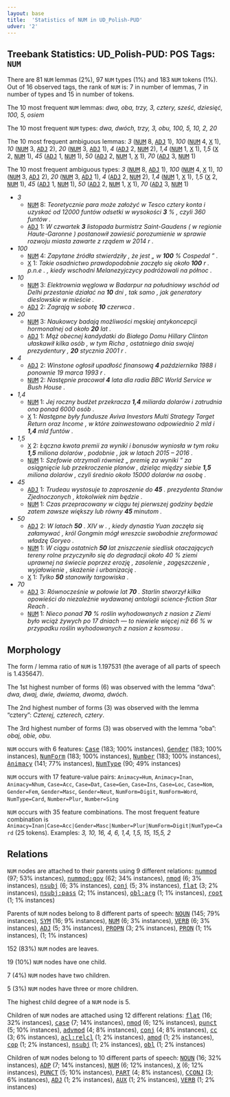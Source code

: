 ```yaml
---
layout: base
title:  'Statistics of NUM in UD_Polish-PUD'
udver: '2'
---
```


## Treebank Statistics: UD_Polish-PUD: POS Tags: `NUM`

There are 81 `NUM` lemmas (2%), 97 `NUM` types (1%) and 183 `NUM` tokens (1%).
Out of 16 observed tags, the rank of `NUM` is: 7 in number of lemmas, 7 in number of types and 15 in number of tokens.

The 10 most frequent `NUM` lemmas: <em>dwa, oba, trzy, 3, cztery, sześć, dziesięć, 100, 5, osiem</em>

The 10 most frequent `NUM` types:  <em>dwa, dwóch, trzy, 3, obu, 100, 5, 10, 2, 20</em>

The 10 most frequent ambiguous lemmas: <em>3</em> (<tt><a href="pl_pud-pos-NUM.html">NUM</a></tt> 8, <tt><a href="pl_pud-pos-ADJ.html">ADJ</a></tt> 1), <em>100</em> (<tt><a href="pl_pud-pos-NUM.html">NUM</a></tt> 4, <tt><a href="pl_pud-pos-X.html">X</a></tt> 1), <em>10</em> (<tt><a href="pl_pud-pos-NUM.html">NUM</a></tt> 3, <tt><a href="pl_pud-pos-ADJ.html">ADJ</a></tt> 2), <em>20</em> (<tt><a href="pl_pud-pos-NUM.html">NUM</a></tt> 3, <tt><a href="pl_pud-pos-ADJ.html">ADJ</a></tt> 1), <em>4</em> (<tt><a href="pl_pud-pos-ADJ.html">ADJ</a></tt> 2, <tt><a href="pl_pud-pos-NUM.html">NUM</a></tt> 2), <em>1,4</em> (<tt><a href="pl_pud-pos-NUM.html">NUM</a></tt> 1, <tt><a href="pl_pud-pos-X.html">X</a></tt> 1), <em>1,5</em> (<tt><a href="pl_pud-pos-X.html">X</a></tt> 2, <tt><a href="pl_pud-pos-NUM.html">NUM</a></tt> 1), <em>45</em> (<tt><a href="pl_pud-pos-ADJ.html">ADJ</a></tt> 1, <tt><a href="pl_pud-pos-NUM.html">NUM</a></tt> 1), <em>50</em> (<tt><a href="pl_pud-pos-ADJ.html">ADJ</a></tt> 2, <tt><a href="pl_pud-pos-NUM.html">NUM</a></tt> 1, <tt><a href="pl_pud-pos-X.html">X</a></tt> 1), <em>70</em> (<tt><a href="pl_pud-pos-ADJ.html">ADJ</a></tt> 3, <tt><a href="pl_pud-pos-NUM.html">NUM</a></tt> 1)

The 10 most frequent ambiguous types:  <em>3</em> (<tt><a href="pl_pud-pos-NUM.html">NUM</a></tt> 8, <tt><a href="pl_pud-pos-ADJ.html">ADJ</a></tt> 1), <em>100</em> (<tt><a href="pl_pud-pos-NUM.html">NUM</a></tt> 4, <tt><a href="pl_pud-pos-X.html">X</a></tt> 1), <em>10</em> (<tt><a href="pl_pud-pos-NUM.html">NUM</a></tt> 3, <tt><a href="pl_pud-pos-ADJ.html">ADJ</a></tt> 2), <em>20</em> (<tt><a href="pl_pud-pos-NUM.html">NUM</a></tt> 3, <tt><a href="pl_pud-pos-ADJ.html">ADJ</a></tt> 1), <em>4</em> (<tt><a href="pl_pud-pos-ADJ.html">ADJ</a></tt> 2, <tt><a href="pl_pud-pos-NUM.html">NUM</a></tt> 2), <em>1,4</em> (<tt><a href="pl_pud-pos-NUM.html">NUM</a></tt> 1, <tt><a href="pl_pud-pos-X.html">X</a></tt> 1), <em>1,5</em> (<tt><a href="pl_pud-pos-X.html">X</a></tt> 2, <tt><a href="pl_pud-pos-NUM.html">NUM</a></tt> 1), <em>45</em> (<tt><a href="pl_pud-pos-ADJ.html">ADJ</a></tt> 1, <tt><a href="pl_pud-pos-NUM.html">NUM</a></tt> 1), <em>50</em> (<tt><a href="pl_pud-pos-ADJ.html">ADJ</a></tt> 2, <tt><a href="pl_pud-pos-NUM.html">NUM</a></tt> 1, <tt><a href="pl_pud-pos-X.html">X</a></tt> 1), <em>70</em> (<tt><a href="pl_pud-pos-ADJ.html">ADJ</a></tt> 3, <tt><a href="pl_pud-pos-NUM.html">NUM</a></tt> 1)


* <em>3</em>
  * <tt><a href="pl_pud-pos-NUM.html">NUM</a></tt> 8: <em>Teoretycznie para może założyć w Tesco cztery konta i uzyskać od 12000 funtów odsetki w wysokości <b>3</b> % , czyli 360 funtów .</em>
  * <tt><a href="pl_pud-pos-ADJ.html">ADJ</a></tt> 1: <em>W czwartek <b>3</b> listopada burmistrz Saint-Gaudens ( w regionie Haute-Garonne ) postanowił zawiesić porozumienie w sprawie rozwoju miasta zawarte z rządem w 2014 r .</em>
* <em>100</em>
  * <tt><a href="pl_pud-pos-NUM.html">NUM</a></tt> 4: <em>Zapytane źródła stwierdziły , że jest „ w <b>100</b> % Cospedal ” .</em>
  * <tt><a href="pl_pud-pos-X.html">X</a></tt> 1: <em>Takie osadnictwo prawdopodobnie zaczęło się około <b>100</b> r . p.n.e . , kiedy wschodni Melanezyjczycy podróżowali na północ .</em>
* <em>10</em>
  * <tt><a href="pl_pud-pos-NUM.html">NUM</a></tt> 3: <em>Elektrownia węglowa w Badarpur na południowy wschód od Delhi przestanie działać na <b>10</b> dni , tak samo , jak generatory dieslowskie w mieście .</em>
  * <tt><a href="pl_pud-pos-ADJ.html">ADJ</a></tt> 2: <em>Zagrają w sobotę <b>10</b> czerwca .</em>
* <em>20</em>
  * <tt><a href="pl_pud-pos-NUM.html">NUM</a></tt> 3: <em>Naukowcy badają możliwości męskiej antykoncepcji hormonalnej od około <b>20</b> lat .</em>
  * <tt><a href="pl_pud-pos-ADJ.html">ADJ</a></tt> 1: <em>Mąż obecnej kandydatki do Białego Domu Hillary Clinton ułaskawił kilka osób , w tym Richa , ostatniego dnia swojej prezydentury , <b>20</b> stycznia 2001 r .</em>
* <em>4</em>
  * <tt><a href="pl_pud-pos-ADJ.html">ADJ</a></tt> 2: <em>Winstone ogłosił upadłość finansową <b>4</b> października 1988 i ponownie 19 marca 1993 r .</em>
  * <tt><a href="pl_pud-pos-NUM.html">NUM</a></tt> 2: <em>Następnie pracował <b>4</b> lata dla radia BBC World Service w Bush House .</em>
* <em>1,4</em>
  * <tt><a href="pl_pud-pos-NUM.html">NUM</a></tt> 1: <em>Jej roczny budżet przekracza <b>1,4</b> miliarda dolarów i zatrudnia ona ponad 6000 osób .</em>
  * <tt><a href="pl_pud-pos-X.html">X</a></tt> 1: <em>Następne były fundusze Aviva Investors Multi Strategy Target Return oraz Income , w które zainwestowano odpowiednio 2 mld i <b>1,4</b> mld funtów .</em>
* <em>1,5</em>
  * <tt><a href="pl_pud-pos-X.html">X</a></tt> 2: <em>Łączna kwota premii za wyniki i bonusów wyniosła w tym roku <b>1,5</b> miliona dolarów , podobnie , jak w latach 2015 – 2016 .</em>
  * <tt><a href="pl_pud-pos-NUM.html">NUM</a></tt> 1: <em>Szefowie otrzymali również „ premię za wyniki ” za osiągnięcie lub przekroczenie planów , dzieląc między siebie <b>1,5</b> miliona dolarów , czyli średnio około 15000 dolarów na osobę .</em>
* <em>45</em>
  * <tt><a href="pl_pud-pos-ADJ.html">ADJ</a></tt> 1: <em>Trudeau wystosuje to zaproszenie do <b>45</b> . prezydenta Stanów Zjednoczonych , ktokolwiek nim będzie .</em>
  * <tt><a href="pl_pud-pos-NUM.html">NUM</a></tt> 1: <em>Czas przepracowany w ciągu tej pierwszej godziny będzie zatem zawsze większy lub równy <b>45</b> minutom .</em>
* <em>50</em>
  * <tt><a href="pl_pud-pos-ADJ.html">ADJ</a></tt> 2: <em>W latach <b>50</b> . XIV w . , kiedy dynastia Yuan zaczęła się załamywać , król Gongmin mógł wreszcie swobodnie zreformować władzę Goryeo .</em>
  * <tt><a href="pl_pud-pos-NUM.html">NUM</a></tt> 1: <em>W ciągu ostatnich <b>50</b> lat zniszczenie siedlisk otaczających tereny rolne przyczyniło się do degradacji około 40 % ziemi uprawnej na świecie poprzez erozję , zasolenie , zagęszczenie , wyjałowienie , skażenie i urbanizację .</em>
  * <tt><a href="pl_pud-pos-X.html">X</a></tt> 1: <em>Tylko <b>50</b> stanowiły targowiska .</em>
* <em>70</em>
  * <tt><a href="pl_pud-pos-ADJ.html">ADJ</a></tt> 3: <em>Równocześnie w połowie lat <b>70</b> . Starlin stworzył kilka opowieści do niezależnie wydawanej antologii science-fiction Star Reach .</em>
  * <tt><a href="pl_pud-pos-NUM.html">NUM</a></tt> 1: <em>Nieco ponad <b>70</b> % roślin wyhodowanych z nasion z Ziemi było wciąż żywych po 17 dniach — to niewiele więcej niż 66 % w przypadku roślin wyhodowanych z nasion z kosmosu .</em>

## Morphology

The form / lemma ratio of `NUM` is 1.197531 (the average of all parts of speech is 1.435647).

The 1st highest number of forms (6) was observed with the lemma “dwa”: <em>dwa, dwaj, dwie, dwiema, dwoma, dwóch</em>.

The 2nd highest number of forms (3) was observed with the lemma “cztery”: <em>Czterej, czterech, cztery</em>.

The 3rd highest number of forms (3) was observed with the lemma “oba”: <em>obaj, obie, obu</em>.

`NUM` occurs with 6 features: <tt><a href="pl_pud-feat-Case.html">Case</a></tt> (183; 100% instances), <tt><a href="pl_pud-feat-Gender.html">Gender</a></tt> (183; 100% instances), <tt><a href="pl_pud-feat-NumForm.html">NumForm</a></tt> (183; 100% instances), <tt><a href="pl_pud-feat-Number.html">Number</a></tt> (183; 100% instances), <tt><a href="pl_pud-feat-Animacy.html">Animacy</a></tt> (141; 77% instances), <tt><a href="pl_pud-feat-NumType.html">NumType</a></tt> (90; 49% instances)

`NUM` occurs with 17 feature-value pairs: `Animacy=Hum`, `Animacy=Inan`, `Animacy=Nhum`, `Case=Acc`, `Case=Dat`, `Case=Gen`, `Case=Ins`, `Case=Loc`, `Case=Nom`, `Gender=Fem`, `Gender=Masc`, `Gender=Neut`, `NumForm=Digit`, `NumForm=Word`, `NumType=Card`, `Number=Plur`, `Number=Sing`

`NUM` occurs with 35 feature combinations.
The most frequent feature combination is `Animacy=Inan|Case=Acc|Gender=Masc|Number=Plur|NumForm=Digit|NumType=Card` (25 tokens).
Examples: <em>3, 10, 16, 4, 6, 1,4, 1,5, 15, 15,5, 2</em>


## Relations

`NUM` nodes are attached to their parents using 9 different relations: <tt><a href="pl_pud-dep-nummod.html">nummod</a></tt> (97; 53% instances), <tt><a href="pl_pud-dep-nummod-gov.html">nummod:gov</a></tt> (62; 34% instances), <tt><a href="pl_pud-dep-nmod.html">nmod</a></tt> (6; 3% instances), <tt><a href="pl_pud-dep-nsubj.html">nsubj</a></tt> (6; 3% instances), <tt><a href="pl_pud-dep-conj.html">conj</a></tt> (5; 3% instances), <tt><a href="pl_pud-dep-flat.html">flat</a></tt> (3; 2% instances), <tt><a href="pl_pud-dep-nsubj-pass.html">nsubj:pass</a></tt> (2; 1% instances), <tt><a href="pl_pud-dep-obl-arg.html">obl:arg</a></tt> (1; 1% instances), <tt><a href="pl_pud-dep-root.html">root</a></tt> (1; 1% instances)

Parents of `NUM` nodes belong to 8 different parts of speech: <tt><a href="pl_pud-pos-NOUN.html">NOUN</a></tt> (145; 79% instances), <tt><a href="pl_pud-pos-SYM.html">SYM</a></tt> (16; 9% instances), <tt><a href="pl_pud-pos-NUM.html">NUM</a></tt> (6; 3% instances), <tt><a href="pl_pud-pos-VERB.html">VERB</a></tt> (6; 3% instances), <tt><a href="pl_pud-pos-ADJ.html">ADJ</a></tt> (5; 3% instances), <tt><a href="pl_pud-pos-PROPN.html">PROPN</a></tt> (3; 2% instances), <tt><a href="pl_pud-pos-PRON.html">PRON</a></tt> (1; 1% instances),  (1; 1% instances)

152 (83%) `NUM` nodes are leaves.

19 (10%) `NUM` nodes have one child.

7 (4%) `NUM` nodes have two children.

5 (3%) `NUM` nodes have three or more children.

The highest child degree of a `NUM` node is 5.

Children of `NUM` nodes are attached using 12 different relations: <tt><a href="pl_pud-dep-flat.html">flat</a></tt> (16; 32% instances), <tt><a href="pl_pud-dep-case.html">case</a></tt> (7; 14% instances), <tt><a href="pl_pud-dep-nmod.html">nmod</a></tt> (6; 12% instances), <tt><a href="pl_pud-dep-punct.html">punct</a></tt> (5; 10% instances), <tt><a href="pl_pud-dep-advmod.html">advmod</a></tt> (4; 8% instances), <tt><a href="pl_pud-dep-conj.html">conj</a></tt> (4; 8% instances), <tt><a href="pl_pud-dep-cc.html">cc</a></tt> (3; 6% instances), <tt><a href="pl_pud-dep-acl-relcl.html">acl:relcl</a></tt> (1; 2% instances), <tt><a href="pl_pud-dep-amod.html">amod</a></tt> (1; 2% instances), <tt><a href="pl_pud-dep-cop.html">cop</a></tt> (1; 2% instances), <tt><a href="pl_pud-dep-nsubj.html">nsubj</a></tt> (1; 2% instances), <tt><a href="pl_pud-dep-obl.html">obl</a></tt> (1; 2% instances)

Children of `NUM` nodes belong to 10 different parts of speech: <tt><a href="pl_pud-pos-NOUN.html">NOUN</a></tt> (16; 32% instances), <tt><a href="pl_pud-pos-ADP.html">ADP</a></tt> (7; 14% instances), <tt><a href="pl_pud-pos-NUM.html">NUM</a></tt> (6; 12% instances), <tt><a href="pl_pud-pos-X.html">X</a></tt> (6; 12% instances), <tt><a href="pl_pud-pos-PUNCT.html">PUNCT</a></tt> (5; 10% instances), <tt><a href="pl_pud-pos-PART.html">PART</a></tt> (4; 8% instances), <tt><a href="pl_pud-pos-CCONJ.html">CCONJ</a></tt> (3; 6% instances), <tt><a href="pl_pud-pos-ADJ.html">ADJ</a></tt> (1; 2% instances), <tt><a href="pl_pud-pos-AUX.html">AUX</a></tt> (1; 2% instances), <tt><a href="pl_pud-pos-VERB.html">VERB</a></tt> (1; 2% instances)

